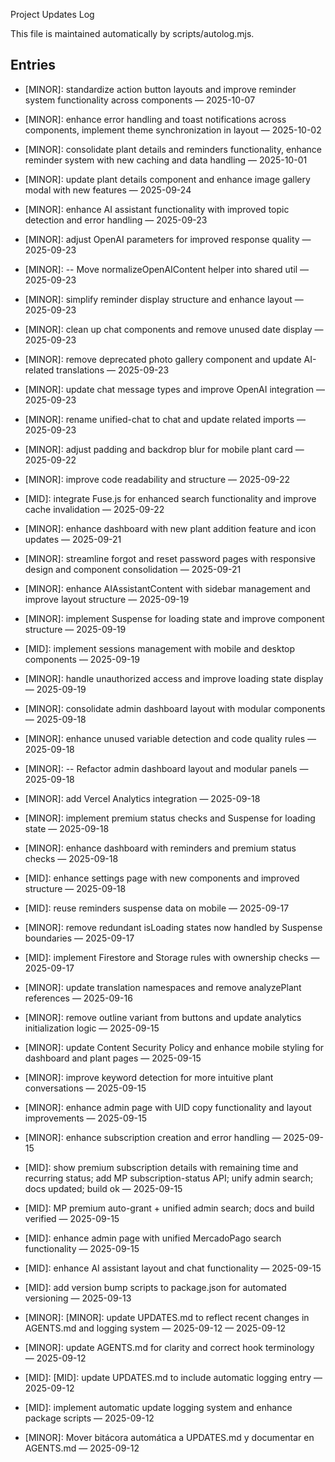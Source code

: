 Project Updates Log

This file is maintained automatically by scripts/autolog.mjs.

## Entries

<!-- AUTOLOG:START -->
- [MINOR]: standardize action button layouts and improve reminder system functionality across components — 2025-10-07

- [MINOR]: enhance error handling and toast notifications across components, implement theme synchronization in layout — 2025-10-02
- [MINOR]: consolidate plant details and reminders functionality, enhance reminder system with new caching and data handling — 2025-10-01

- [MINOR]: update plant details component and enhance image gallery modal with new features — 2025-09-24

- [MINOR]: enhance AI assistant functionality with improved topic detection and error handling — 2025-09-23
- [MINOR]: adjust OpenAI parameters for improved response quality — 2025-09-23

- [MINOR]: -- Move normalizeOpenAIContent helper into shared util — 2025-09-23
- [MINOR]: simplify reminder display structure and enhance layout — 2025-09-23
- [MINOR]: clean up chat components and remove unused date display — 2025-09-23
- [MINOR]: remove deprecated photo gallery component and update AI-related translations — 2025-09-23
- [MINOR]: update chat message types and improve OpenAI integration — 2025-09-23
- [MINOR]: rename unified-chat to chat and update related imports — 2025-09-23
- [MINOR]: adjust padding and backdrop blur for mobile plant card — 2025-09-22

- [MINOR]: improve code readability and structure — 2025-09-22
- [MID]: integrate Fuse.js for enhanced search functionality and improve cache invalidation — 2025-09-22

- [MINOR]: enhance dashboard with new plant addition feature and icon updates — 2025-09-21
- [MINOR]: streamline forgot and reset password pages with responsive design and component consolidation — 2025-09-21
- [MINOR]: enhance AIAssistantContent with sidebar management and improve layout structure — 2025-09-19
- [MINOR]: implement Suspense for loading state and improve component structure — 2025-09-19
- [MID]: implement sessions management with mobile and desktop components — 2025-09-19
- [MINOR]: handle unauthorized access and improve loading state display — 2025-09-19
- [MINOR]: consolidate admin dashboard layout with modular components — 2025-09-18
- [MINOR]: enhance unused variable detection and code quality rules — 2025-09-18

- [MINOR]: -- Refactor admin dashboard layout and modular panels — 2025-09-18
- [MINOR]: add Vercel Analytics integration — 2025-09-18
- [MINOR]: implement premium status checks and Suspense for loading state — 2025-09-18
- [MINOR]: enhance dashboard with reminders and premium status checks — 2025-09-18
- [MID]: enhance settings page with new components and improved structure — 2025-09-18
- [MID]: reuse reminders suspense data on mobile — 2025-09-17

- [MINOR]: remove redundant isLoading states now handled by Suspense boundaries — 2025-09-17

- [MID]: implement Firestore and Storage rules with ownership checks — 2025-09-17
- [MINOR]: update translation namespaces and remove analyzePlant references — 2025-09-16

- [MINOR]: remove outline variant from buttons and update analytics initialization logic — 2025-09-15
- [MINOR]: update Content Security Policy and enhance mobile styling for dashboard and plant pages — 2025-09-15

- [MINOR]: improve keyword detection for more intuitive plant conversations — 2025-09-15

- [MINOR]: enhance admin page with UID copy functionality and layout improvements — 2025-09-15
- [MINOR]: enhance subscription creation and error handling — 2025-09-15
- [MID]: show premium subscription details with remaining time and recurring status; add MP subscription-status API; unify admin search; docs updated; build ok — 2025-09-15
- [MID]: MP premium auto-grant + unified admin search; docs and build verified — 2025-09-15
- [MID]: enhance admin page with unified MercadoPago search functionality — 2025-09-15
- [MID]: enhance AI assistant layout and chat functionality — 2025-09-15
- [MID]: add version bump scripts to package.json for automated versioning — 2025-09-13
- [MINOR]: [MINOR]: update UPDATES.md to reflect recent changes in AGENTS.md and logging system — 2025-09-12 — 2025-09-12
- [MINOR]: update AGENTS.md for clarity and correct hook terminology — 2025-09-12
- [MID]: [MID]: update UPDATES.md to include automatic logging entry — 2025-09-12
- [MID]: implement automatic update logging system and enhance package scripts — 2025-09-12
- [MINOR]: Mover bitácora automática a UPDATES.md y documentar en AGENTS.md — 2025-09-12
<!-- AUTOLOG:END -->

